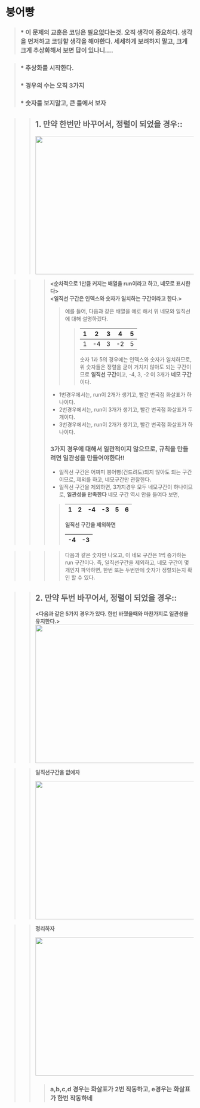 # 붕어빵

> ### * 이 문제의 교훈은 코딩은 필요없다는것. 오직 생각이 중요하다. 생각을 먼저하고 코딩할 생각을 해야한다. 세세하게 보려하지 말고, 크게 크게 추상화해서 보면 답이 있나니....

> ### * 추상화를 시작한다.
> ### * 경우의 수는 오직 **3가지**
> ### * 숫자를 보지말고, 큰 틀에서 보자 

>> ## 1. 만약 한번만 바꾸어서, 정렬이 되었을 경우::
>>  <img src="https://user-images.githubusercontent.com/63406434/176353728-fca0e7cb-cbf7-4499-951d-57a80504eb79.jpeg" width="500" height="370">

>>> **<순차적으로 1만큼 커지는 배열을 run이라고 하고, 네모로 표시한다>**  
>>> **<일직선 구간은 인덱스와 숫자가 일치하는 구간이라고 한다.>**  
>>>> 예를 들어, 다음과 같은 배열을 예로 해서 위 네모와 일직선에 대해 설명하겠다.  
>>>>> |1|2|3|4|5|
>>>>> |---|---|---|---|---|
>>>>> |1|-4|3|-2|5|
>>>>> 
>>>>> 숫자 1과 5의 경우에는 인덱스와 숫자가 일치하므로, 위 숫자들은 정렬을 굳이 거치지 않아도 되는 구간이므로 **일직선 구간**이고, -4, 3, -2 이 3개가 **네모 구간**이다. 
>>> * 1번경우에서는, run이 2개가 생기고, 빨간 변곡점 화살표가 하나이다.
>>> * 2번경우에서는, run이 3개가 생기고, 빨간 변곡점 화살표가 두개이다.
>>> * 3번경우에서는, run이 2개가 생기고, 빨간 변곡점 화살표가 하나이다.
>>> ### 3가지 경우에 대해서 일관적이지 않으므로, 규칙을 만들려면 일관성을 만들어야한다!!
>>> * 일직선 구간은 어짜피 붕어빵(건드려도)되지 않아도 되는 구간이므로, 제외를 하고, 네모구간만 관찰한다.
>>> * 일직선 구간을 제외하면, 3가지경우 모두 네모구간이 하나이므로, **일관성을 만족한다**
>>> 네모 구간 역시 안을 들여다 보면, 
>>>> |1|2|-4|-3|5|6|
>>>> |---|---|---|---|---|---|
>>>> 
>>>> **일직선 구간을 제외하면**
>>>> 
>>>> |-4|-3|
>>>> |---|---|

>>>> 다음과 같은 숫자만 나오고, 이 네모 구간은 1씩 증가하는 run 구간이다. 즉, 일직선구간을 제외하고, 네모 구간이 몇개인지 파악하면, 한번 또는 두번만에 숫자가 정렬되는지 확인 할 수 있다. 

>> ## 2. 만약 두번 바꾸어서, 정렬이 되었을 경우::
>> **<다음과 같은 5가지 경우가 있다. 한번 바꿨을때와 마찬가지로 일관성을 유지한다.>**
>>  <img src="https://user-images.githubusercontent.com/63406434/176357650-0307b776-1c74-4acf-b519-49a368d25d8d.jpg"
 width="500" height="370">
 
>> **일직선구간을 없애자**
>> 
>> <img src="https://user-images.githubusercontent.com/63406434/176357873-4f977f10-625b-4380-984e-1f6f0804a7eb.jpg" width="500" height="370">

>> **정리하자**
>> 
>> <img src="https://user-images.githubusercontent.com/63406434/176358253-e020f2aa-190c-46b7-9a75-0da2db6b35fd.jpg" width="500" height="370">
>> 
>>> ### a,b,c,d 경우는 화살표가 2번 작동하고, e경우는 화살표가 한번 작동하네 



